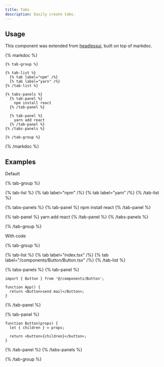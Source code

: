 ```yaml
---
title: Tabs
description: Easily create tabs.
---
```


## Usage

This component was extended from [headlessui](https://headlessui.com/react/tabs), built on top of markdoc.

{% markdoc %}

```markdoc
{% tab-group %}

{% tab-list %}
  {% tab label="npm" /%}
  {% tab label="yarn" /%}
{% /tab-list %}

{% tabs-panels %}
  {% tab-panel %}
    npm install react
  {% /tab-panel %}

  {% tab-panel %}
    yarn add react
  {% /tab-panel %}
{% /tabs-panels %}

{% /tab-group %}
```

{% /markdoc %}

## Examples

Default

{% tab-group %}

{% tab-list %}
{% tab label="npm" /%}
{% tab label="yarn" /%}
{% /tab-list %}

{% tabs-panels %}
{% tab-panel %}
npm install react
{% /tab-panel %}

{% tab-panel %}
yarn add react
{% /tab-panel %}
{% /tabs-panels %}

{% /tab-group %}

With code

{% tab-group %}

{% tab-list %}
{% tab label="index.tsx" /%}
{% tab label="/components/Button/Button.tsx" /%}
{% /tab-list %}

{% tabs-panels %}
{% tab-panel %}

```tsx
import { Button } from '@/components/Button';

function App() {
  return <Button>send mail</Button>;
}
```

{% /tab-panel %}

{% tab-panel %}

```tsx
function Button(props) {
  let { children } = props;

  return <button>{children}</button>;
}
```

{% /tab-panel %}
{% /tabs-panels %}

{% /tab-group %}
